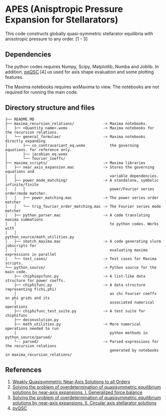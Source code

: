 # APES (Anisptropic Pressure Expansion for Stellarators)
This code constructs globally quasi-symmetric stellarator equilibria with
anisotropic pressure to any order. [1 - 3]


## Dependencies
The python codes requires Numpy, Scipy, Matplotlib, Numba and Joblib. In addition,
[pqQSC](https://github.com/landreman/pyQSC) [4] us used for axis shape evaluation
and some plotting features.  

The Maxima notebooks requires wxMaxima to view. The notebooks are not required for
running the main code.


## Directory structure and files
```
├── README.MD
├── maxima_recursion_relations/             -> Maxima notebooks.
│   ├── <Quantity name>.wxmx                -> Maxima notebooks for the recursion relations.
│   └── general_formulae/                   -> Maxima notebooks directly expanding
│       ├── co_contravariant_eq.wxmx           the governing equations. for reference only.
│       ├── jacobian_eq.wxmx
│       └── fourier_coeffs/  
├── maxima_scripts/                         -> Maxima libraries
│   ├── near_axis_expansion.mac             -> Stores the governing equations and
│   │                                          variable dependencies.
│   ├── power_mode_matching/                -> A standalone, symbolic infinite/finite
│   │   │                                      power/Fourier series order/mode matcher.
│   │   ├── power_matching.mac              -> The power series order matcher
│   │   └── trig_fourier_order_matching.mac -> The Fourier series mode matcher
│   ├── python_parser.mac                   -> A code translating maxima summations
│   │                                          to python codes. Works with
│   │                                          python_source/math_utilities.py
│   ├── sbatch_maxima.mac                   -> A code generating slurm jobscripts for
│   │                                          evaluating maxima expressions in parallel
│   └── test_cases/                         -> Test cases for Maxima scripts.
└── python_source/                          -> Python source for the main code.
    ├── chiphiepsfunc.py                    -> A list-like data structure for power coeffs.
    ├── chiphifunc.py                       -> A data structure representing f(chi,phi)
    │                                          as chi Fourier coeffs on phi grids and its
    │                                          associated numerical operations
    ├── chiphifunc_test_suite.py            -> A test suite for chiphifunc
    ├── deconvolution.py
    ├── math_utilities.py                   -> More numerical operations needed to run
    │                                          python methods in python_source/parsed/
    └-- parsed/                             -> Parsed expressions for the recursion relations
                                               generated by notebooks in maxima_recursion_relations/
```

## References
1. [Weakly Quasisymmetric Near-Axis Solutions to all Orders](https://doi.org/10.1063/5.0076583)
2. [Solving the problem of overdetermination of quasisymmetric equilibrium solutions by near-axis expansions. I. Generalized force balance](https://doi.org/10.1063/5.0027574)
3. [Solving the problem of overdetermination of quasisymmetric equilibrium solutions by near-axis expansions. II. Circular axis stellarator solutions](https://aip.scitation.org/doi/10.1063/5.0027575)
4. [pyQSC](https://github.com/landreman/pyQSC)

